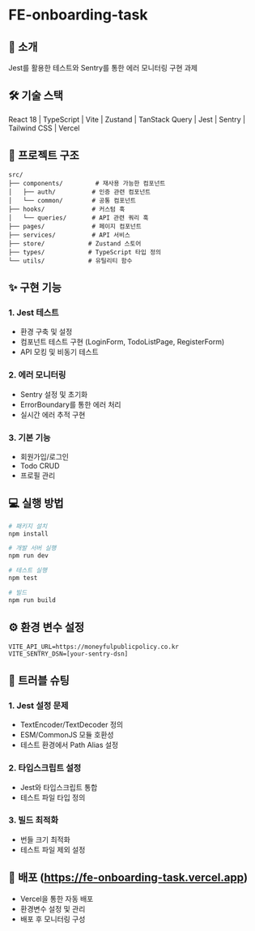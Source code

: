 # FE-onboarding-task

## 📌 소개
Jest를 활용한 테스트와 Sentry를 통한 에러 모니터링 구현 과제

## 🛠 기술 스택
React 18 | TypeScript | Vite | Zustand | TanStack Query | Jest | Sentry | Tailwind CSS | Vercel

## 📁 프로젝트 구조
```
src/
├── components/         # 재사용 가능한 컴포넌트
│   ├── auth/          # 인증 관련 컴포넌트
│   └── common/        # 공통 컴포넌트
├── hooks/             # 커스텀 훅
│   └── queries/       # API 관련 쿼리 훅
├── pages/             # 페이지 컴포넌트
├── services/          # API 서비스
├── store/            # Zustand 스토어
├── types/            # TypeScript 타입 정의
└── utils/            # 유틸리티 함수
```
## ✨ 구현 기능
### 1. Jest 테스트
- 환경 구축 및 설정
- 컴포넌트 테스트 구현 (LoginForm, TodoListPage, RegisterForm)
- API 모킹 및 비동기 테스트

### 2. 에러 모니터링
- Sentry 설정 및 초기화
- ErrorBoundary를 통한 에러 처리
- 실시간 에러 추적 구현

### 3. 기본 기능
- 회원가입/로그인
- Todo CRUD
- 프로필 관리

## 💻 실행 방법

```bash
# 패키지 설치
npm install

# 개발 서버 실행
npm run dev

# 테스트 실행
npm test

# 빌드
npm run build
```

## ⚙️ 환경 변수 설정
```
VITE_API_URL=https://moneyfulpublicpolicy.co.kr
VITE_SENTRY_DSN=[your-sentry-dsn]
```
## 🔧 트러블 슈팅
### 1. Jest 설정 문제

- TextEncoder/TextDecoder 정의
- ESM/CommonJS 모듈 호환성
- 테스트 환경에서 Path Alias 설정

### 2. 타입스크립트 설정

- Jest와 타입스크립트 통합
- 테스트 파일 타입 정의

### 3. 빌드 최적화

- 번들 크기 최적화
- 테스트 파일 제외 설정

## 🚀 배포 (https://fe-onboarding-task.vercel.app)

- Vercel을 통한 자동 배포
- 환경변수 설정 및 관리
- 배포 후 모니터링 구성
